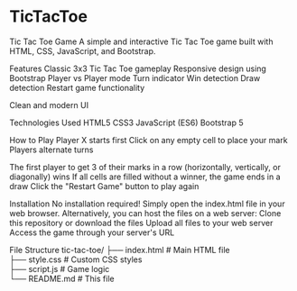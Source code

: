 # TicTacToe

Tic Tac Toe Game
A simple and interactive Tic Tac Toe game built with HTML, CSS, JavaScript, and Bootstrap.

Features
Classic 3x3 Tic Tac Toe gameplay
Responsive design using Bootstrap
Player vs Player mode
Turn indicator
Win detection
Draw detection
Restart game functionality

Clean and modern UI

Technologies Used
HTML5
CSS3
JavaScript (ES6)
Bootstrap 5

How to Play
Player X starts first
Click on any empty cell to place your mark
Players alternate turns

The first player to get 3 of their marks in a row (horizontally, vertically, or diagonally) wins
If all cells are filled without a winner, the game ends in a draw
Click the "Restart Game" button to play again

Installation
No installation required! Simply open the index.html file in your web browser.
Alternatively, you can host the files on a web server:
Clone this repository or download the files
Upload all files to your web server
Access the game through your server's URL

File Structure
tic-tac-toe/
├── index.html          # Main HTML file <br>
├── style.css           # Custom CSS styles <br>
├── script.js           # Game logic <br>
└── README.md           # This file <br>
